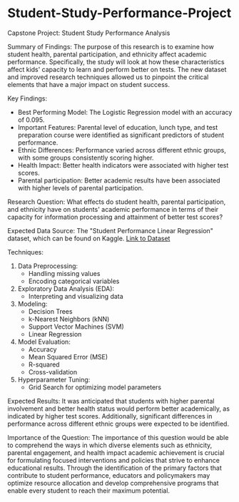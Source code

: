 # Student-Study-Performance-Project
Capstone Project: Student Study Performance Analysis

Summary of Findings:
The purpose of this research is to examine how student health, parental participation, and ethnicity affect academic performance. Specifically, the study will look at how these characteristics affect kids' capacity to learn and perform better on tests. The new dataset and improved research techniques allowed us to pinpoint the critical elements that have a major impact on student success.

Key Findings:
- Best Performing Model: The Logistic Regression model with an accuracy of 0.095.
- Important Features: Parental level of education, lunch type, and test preparation course were identified as significant predictors of student performance.
- Ethnic Differences: Performance varied across different ethnic groups, with some groups consistently scoring higher.
- Health Impact: Better health indicators were associated with higher test scores.
- Parental participation: Better academic results have been associated with higher levels of parental participation.

Research Question: What effects do student health, parental participation, and ethnicity have on students' academic performance in terms of their capacity for information processing and attainment of better test scores?

Expected Data Source:
The "Student Performance Linear Regression" dataset, which can be found on Kaggle. [Link to Dataset](https://www.kaggle.com/code/bhavikjikadara/student-performance-linear-regression-100)

Techniques:
1. Data Preprocessing:
   - Handling missing values
   - Encoding categorical variables
2. Exploratory Data Analysis (EDA):
   - Interpreting and visualizing data
3. Modeling:
   - Decision Trees
   - k-Nearest Neighbors (kNN)
   - Support Vector Machines (SVM)
   - Linear Regression
4. Model Evaluation:
   - Accuracy
   - Mean Squared Error (MSE)
   - R-squared
   - Cross-validation
5. Hyperparameter Tuning:
   - Grid Search for optimizing model parameters

Expected Results:
It was anticipated that students with higher parental involvement and better health status would perform better academically, as indicated by higher test scores. Additionally, significant differences in performance across different ethnic groups were expected to be identified.

Importance of the Question:
The importance of this question would be able to comprehend the ways in which diverse elements such as ethnicity, parental engagement, and health impact academic achievement is crucial for formulating focused interventions and policies that strive to enhance educational results. Through the identification of the primary factors that contribute to student performance, educators and policymakers may optimize resource allocation and develop comprehensive programs that enable every student to reach their maximum potential.
